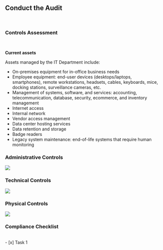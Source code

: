 <h2>Conduct the Audit</h2><br>

<h3>Controls Assessment</h3> <br>

<b>Current assets</b><br>
<p>
Assets managed by the IT Department include: <br>

<ul>
<li> On-premises equipment for in-office business needs  </li>	
<li> 	Employee equipment: end-user devices (desktops/laptops, smartphones), remote workstations, headsets, cables, keyboards, mice, docking stations, surveillance cameras, etc.  </li>	
<li> Management of systems, software, and services: accounting, telecommunication, database, security, ecommerce, and inventory management  </li>	
<li> Internet access  </li>	
<li> Internal network  </li>	
<li> Vendor access management  </li>	
<li> Data center hosting services    </li>	
<li> Data retention and storage  </li>	
<li> Badge readers  </li>	
<li> Legacy system maintenance: end-of-life systems that require human monitoring   </li>	

</ul>
</p>


<h3>Administrative Controls</h3>
<img src="https://github.com/Nisha318/Nisha318.github.io/blob/main/images/administrative%20controls.PNG">

<h3>Technical Controls</h3>
<img src="https://github.com/Nisha318/Nisha318.github.io/blob/main/images/technical%20controls.PNG">

<h3>Physical Controls</h3>
<img src="https://github.com/Nisha318/Nisha318.github.io/blob/main/images/physical%20controls.PNG">


<h3>Compliance Checklist</h3> <br>
- [x] Task 1

